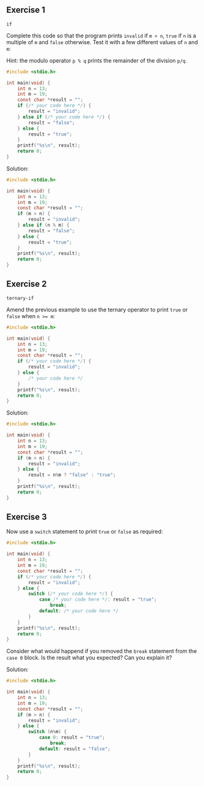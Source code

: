 ## Exercise 1

`if`

Complete this code so that the program prints `invalid` if `m > n`, `true` if `n` is a multiple of `m` and `false`
otherwise. Test it with a few different values of `n` and `m`:

Hint: the modulo operator `p % q` prints the remainder of the division `p/q`.

```c
#include <stdio.h>

int main(void) {
    int n = 13;
    int m = 19;
    const char *result = "";
    if (/* your code here */) {
        result = "invalid";
    } else if (/* your code here */) {
        result = "false";
    } else {
        result = "true";
    }
    printf("%s\n", result);
    return 0;
}
```

Solution:

```c
#include <stdio.h>

int main(void) {
    int n = 13;
    int m = 19;
    const char *result = "";
    if (m > n) {
        result = "invalid";
    } else if (n % m) {
        result = "false";
    } else {
        result = "true";
    }
    printf("%s\n", result);
    return 0;
}
```

## Exercise 2

`ternary-if`

Amend the previous example to use the ternary operator to print `true` or `false` when `n >= m`:

```c
#include <stdio.h>

int main(void) {
    int n = 13;
    int m = 19;
    const char *result = "";
    if (/* your code here */) {
        result = "invalid";
    } else {
        /* your code here */
    }
    printf("%s\n", result);
    return 0;
}
```

Solution:

```c
#include <stdio.h>

int main(void) {
    int n = 13;
    int m = 19;
    const char *result = "";
    if (m > n) {
        result = "invalid";
    } else {
        result = n%m ? "false" : "true";
    }
    printf("%s\n", result);
    return 0;
}
```

## Exercise 3

Now use a `switch` statement to print `true` or `false` as required:

```c
#include <stdio.h>

int main(void) {
    int n = 13;
    int m = 19;
    const char *result = "";
    if (/* your code here */) {
        result = "invalid";
    } else {
        switch (/* your code here */) {
            case /* your code here */: result = "true";
                break;
            default: /* your code here */
        }
    }
    printf("%s\n", result);
    return 0;
}
```

Consider what would happend if you removed the `break` statement from the `case 0` block. Is the
result what you expected? Can you explain it?


Solution:

```c
#include <stdio.h>

int main(void) {
    int n = 13;
    int m = 19;
    const char *result = "";
    if (m > n) {
        result = "invalid";
    } else {
        switch (n%m) {
            case 0: result = "true";
                break;
            default: result = "false";
        }
    }
    printf("%s\n", result);
    return 0;
}
```